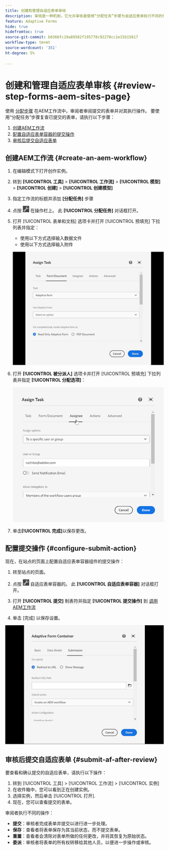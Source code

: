 ```yaml
---
title: 创建和管理自适应表单审核
description: 审核是一种机制，它允许审核者使用“分配任务”步骤为自适应表单执行不同的任务
feature: Adaptive Forms
hide: true
hidefromtoc: true
source-git-commit: b8366fc19a89582f195778c92278cc1e15b15617
workflow-type: tm+mt
source-wordcount: '351'
ht-degree: 5%

---
```



# 创建和管理自适应表单审核 {#review-step-forms-aem-sites-page}

使用 [分配步骤](https://experienceleague.adobe.com/docs/experience-manager-cloud-service/content/forms/create-form-centric-workflows/aem-forms-workflow-step-reference.html#assign-task-step) 在AEM工作流中，审阅者审阅提交的表单并对其执行操作。 要使用“分配任务”步骤复查已提交的表单，请执行以下步骤：

1. [创建AEM工作流](#create-an-aem-workflow)
1. [配置自适应表单容器的提交操作](#configure-submit-action)
1. [审核后提交自适应表单](#submit-af-after-review)

## 创建AEM工作流 {#create-an-aem-workflow}

1. 在编辑模式下打开创作实例。
1. 转到 **[!UICONTROL 工具]** >  **[!UICONTROL 工作流]** >  **[!UICONTROL 模型]** > **[!UICONTROL 创建]** > **[!UICONTROL 创建模型]**
1. 指定工作流的标题并添加 **[分配任务]** 步骤
1. 点按 ![settings_icon](assets/settings_icon.png) 在操作栏上。 此 **[!UICONTROL 分配任务]** 对话框打开。
1. 打开 [!UICONTROL 表单和文档] 选项卡并打开 [!UICONTROL 预填充] 下拉列表并指定：

   * 使用以下方式选择输入数据文件
   * 使用以下方式选择输入附件

   ![审核步骤](/help/forms/assets/assigntask-review1.gif)

1. 打开 **[!UICONTROL 被分派人]** 选项卡并打开 [!UICONTROL 预填充] 下拉列表并指定 **[!UICONTROL 分配选项]**：

   ![审核步骤](/help/forms/assets/review-assignstep.png)

1. 单击&#x200B;**[!UICONTROL 完成]**&#x200B;以保存更改。

## 配置提交操作 {#configure-submit-action}

现在，在站点的页面上配置自适应表单容器组件的提交操作：

1. 转至站点的页面。
1. 点按 ![settings_icon](assets/settings_icon.png) 自适应表单容器的。 此 **[!UICONTROL 自适应表单容器]** 对话框打开。
1. 打开 **[!UICONTROL 提交]** 制表符并指定 **[!UICONTROL 提交操作]** 到 [调用AEM工作流](https://experienceleague.adobe.com/docs/experience-manager-cloud-service/content/forms/adaptive-forms-authoring/authoring-adaptive-forms-foundation-components/configure-submit-actions-and-metadata-submission/configuring-submit-actions.html?lang=en#invoke-an-aem-workflow)

1. 单击 [完成] 以保存设置。

![submissiontab-reviewstep](/help/forms/assets/submissiontab-reviewstep.gif)

## 审核后提交自适应表单 {#submit-af-after-review}

要查看和确认提交的自适应表单，请执行以下操作：

1. 转到 [!UICONTROL 工具] >  [!UICONTROL 工作流] >  [!UICONTROL 实例]
1. 在收件箱中，您可以看到正在创建实例。
1. 选择实例，然后单击 [!UICONTROL 打开].
1. 现在，您可以查看提交的表单。

审阅者执行不同的操作：

* **提交**：审核者完成表单并提交以进行进一步处理。
* **保存**：查看者将表单保存为其当前状态，而不提交表单。
* **重置**：查看者会清除对表单所做的任何更改，并将其恢复为原始状态。
* **委派**：审核者将表单的所有权转移给其他人员，以便进一步操作或审核。
